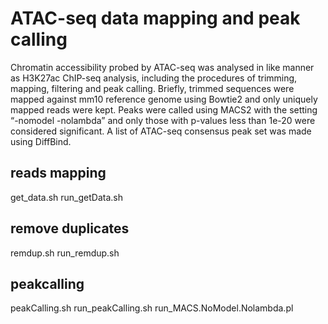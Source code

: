 # ATAC-seq data mapping and peak calling

Chromatin accessibility probed by ATAC-seq was analysed in like manner as H3K27ac ChIP-seq analysis, including the procedures of trimming, mapping, filtering and peak calling. Briefly, trimmed sequences were mapped against mm10 reference genome using Bowtie2 and only uniquely mapped reads were kept. Peaks were called using MACS2 with the setting “-nomodel -nolambda” and only those with p-values less than 1e-20 were considered significant. A list of ATAC-seq consensus peak set was made using DiffBind. 

## reads mapping
get_data.sh
run_getData.sh

## remove duplicates
remdup.sh
run_remdup.sh

## peakcalling
peakCalling.sh
run_peakCalling.sh
run_MACS.NoModel.Nolambda.pl






